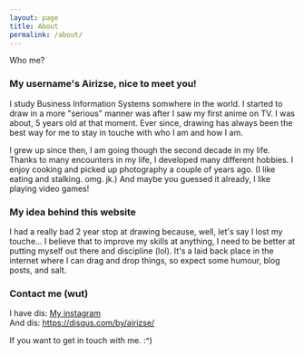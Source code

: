 ```yaml
---
layout: page
title: About
permalink: /about/
---
```


Who me?

### My username's Airizse, nice to meet you!

I study Business Information Systems somwhere in the world.
I started to draw in a more "serious" manner was after I saw my first anime on TV. I was about, 5 years old at that moment. Ever since, drawing has always been the best way for me to stay in touche with who I am and how I am.

I grew up since then, I am going though the second decade in my life.
Thanks to many encounters in my life, I developed many different hobbies.
I enjoy cooking and picked up photography a couple of years ago. (I like eating and stalking. omg. jk.) And maybe you guessed it already, I like playing video games!

### My idea behind this website
I had a really bad 2 year stop at drawing because, well, let's say I lost my touche... I believe that to improve my skills at anything, I need to be better at putting myself out there and discipline (lol). It's a laid back place in the internet where I can drag and drop things, so expect some humour, blog posts, and salt.

### Contact me (wut)
I have dis: <a href="https://www.instagram.com/airizse/ "> My instagram </a>
<br/>
And dis: https://disqus.com/by/airizse/

If you want to get in touch with me. :^)
